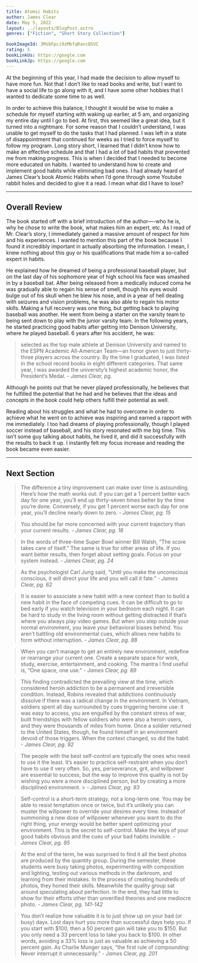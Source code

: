 ```yaml
---
title: Atomic Habits
author: James Clear
date: May 5, 2022
layout: ../layouts/BlogPost.astro
genres: ["Fiction", "Short Story Collection"]

bookImageId: 3MsbFpci9zMbfqRancQSVC
rating: 5
bookLinkUs: https://google.com
bookLinkJp: https://google.com
---
```


At the beginning of this year, I had made the decision to allow myself to have more fun. Not that I don’t like to read books and write, but I want to have a social life to go along with it, and I have some other hobbies that I wanted to dedicate some time to as well.

In order to achieve this balance, I thought it would be wise to make a schedule for myself starting with waking up earlier, at 5 am, and organizing my entire day until I go to bed. At first, this seemed like a great idea, but it turned into a nightmare. For some reason that I couldn’t understand, I was unable to get myself to do the tasks that I had planned. I was left in a state of disappointment that continued for weeks as I tried to force myself to follow my program. Long story short, I learned that I didn’t know how to make an effective schedule and that I had a lot of bad habits that prevented me from making progress. This is when I decided that I needed to become more educated on habits. I wanted to understand how to create and implement good habits while eliminating bad ones. I had already heard of James Clear’s book Atomic Habits when I’d gone through some Youtube rabbit holes and decided to give it a read. I mean what did I have to lose?

---

## Overall Review

The book started off with a brief introduction of the author—-who he is, why he chose to write the book, what makes him an expert, etc. As I read of Mr. Clear’s story, I immediately gained a massive amount of respect for him and his experiences. I wanted to mention this part of the book because I found it incredibly important in actually absorbing the information. I mean, I knew nothing about this guy or his qualifications that made him a so-called expert in habits.

He explained how he dreamed of being a professional baseball player, but on the last day of his sophomore year of high school his face was smashed in by a baseball bat. After being released from a medically induced coma he was gradually able to regain his sense of smell, though his eyes would bulge out of his skull when he blew his nose, and in a year of hell dealing with seizures and vision problems, he was also able to regain his motor skills. Making a full recovery was one thing, but getting back to playing baseball was another. He went from being a starter on the varsity team to being sent down to play with the junior varsity team. In the following years, he started practicing good habits after getting into Denison University, where he played baseball. 6 years after his accident, he was:

> selected as the top male athlete at Denison University and named to the ESPN Academic All-American Team—an honor given to just thirty-three players across the country. By the time I graduated, I was listed in the school record books in eight different categories. That same year, I was awarded the university’s highest academic honor, the President’s Medal.
> <cite> - James Clear, pg. </cite>

Although he points out that he never played professionally, he believes that he fulfilled the potential that he had and he believes that the ideas and concepts in the book could help others fulfill their potential as well.

Reading about his struggles and what he had to overcome in order to achieve what he went on to achieve was inspiring and earned a rapport with me immediately. I too had dreams of playing professionally, though I played soccer instead of baseball, and his story resonated with me big time. This isn’t some guy talking about habits, he lived it, and did it successfully with the results to back it up. I instantly felt my focus increase and reading the book became even easier.

---

## Next Section

> The difference a tiny improvement can make over time is astounding. Here’s how the math works out: if you can get a 1 percent better each day for one year, you’ll end up thirty-seven times better by the time you’re done. Conversely, if you get 1 percent worse each day for one year, you’ll decline nearly down to zero.
> <cite> - James Clear, pg. 15 </cite>

> You should be far more concerned with your current trajectory than your current results.
> <cite> - James Clear, pg. 18 </cite>

> In the words of three-time Super Bowl winner Bill Walsh, “The score takes care of itself.” The same is true for other areas of life. If you want better results, then forget about setting goals. Focus on your system instead.
> <cite> - James Clear, pg. 24</cite>

> As the psychologist Carl Jung said, “Until you make the unconscious conscious, it will direct your life and you will call it fate.”
> <cite> - James Clear, pg. 62 </cite>

> It is easier to associate a new habit with a new context than to build a new habit in the face of competing cues. It can be difficult to go to bed early if you watch television in your bedroom each night. It can be hard to study in the living room without getting distracted if that’s where you always play video games. But when you step outside your normal environment, you leave your behavioral biases behind. You aren’t battling old environmental cues, which allows new habits to form without interruption.
> <cite> - James Clear, pg. 88 </cite>

> When you can’t manage to get an entirely new environment, redefine or rearrange your current one. Create a separate space for work, study, exercise, entertainment, and cooking. The mantra I find useful is, “One space, one use."
> <cite> - James Clear, pg. 89 </cite>

> This finding contradicted the prevailing view at the time, which considered heroin addiction to be a permanent and irreversible condition. Instead, Robins revealed that addictions continuously dissolve if there was a radical change in the environment. In Vietnam, soldiers spent all day surrounded by cues triggering heroine use: it was easy to access, you are engulfed by the constant stress of war, built friendships with fellow soldiers who were also a heroin users, and they were thousands of miles from home. Once a soldier returned to the United States, though, he found himself in an environment devoid of those triggers. When the context changed, so did the habit.
> <cite> - James Clear, pg. 92 </cite>

> The people with the best self-control are typically the ones who need to use it the least. It’s easier to practice self-restraint when you don’t have to use it very often. So, yes, perseverance, grit, and willpower are essential to success, but the way to improve this quality is not by wishing you were a more disciplined person, but by creating a more disciplined environment. ><cite> - James Clear, pg. 93 </cite>

> Self-control is a short-term strategy, not a long-term one. You may be able to resist temptation once or twice, but it’s unlikely you can muster the willpower to override your desires every time. Instead of summoning a new dose of willpower whenever you want to do the right thing, your energy would be better spent optimizing your environment. This is the secret to self-control. Make the keys of your good habits obvious and the cues of your bad habits invisible.
> <cite> - James Clear, pg. 95 </cite>

> At the end of the term, he was surprised to find it all the best photos are produced by the quantity group. During the semester, these students were busy taking photos, experimenting with composition and lighting, testing out various methods in the darkroom, and learning from their mistakes. In the process of creating hundreds of photos, they honed their skills. Meanwhile the quality group sat around speculating about perfection. In the end, they had little to show for their efforts other than unverified theories and one mediocre photo.
> <cite> - James Clear, pg. 141-142 </cite>

> You don’t realize how valuable it is to just show up on your bad (or busy) days. Lost days hurt you more than successful days help you. If you start with $100, then a 50 percent gain will take you to $150. But you only need a 33 percent loss to take you back to $100. In other words, avoiding a 33% loss is just as valuable as achieving a 50 percent gain. As Charlie Munger says, “the first rule of compounding: Never interrupt it unnecessarily.”
> <cite> - James Clear, pg. 201 </cite>
